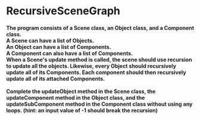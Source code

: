 # RecursiveSceneGraph
<h4>
The program consists of a Scene class, an Object class, and a Component class. <br>
A Scene can have a list of Objects. <br>
An Object can have a list of Components. <br>
A Component can also have a list of Components. <br>
When a Scene's update method is called, the scene should use recursion to update all the objects. Likewise, every Object should recursively update all of its Components. Each component should then recursively update all of its attached Components.<br><br>
Complete the updateObject method in the Scene class, the updateComponent method in the Object class, and the updateSubComponent method in the Component class without using any loops. (hint: an input value of -1 should break the recursion)
</h4>
